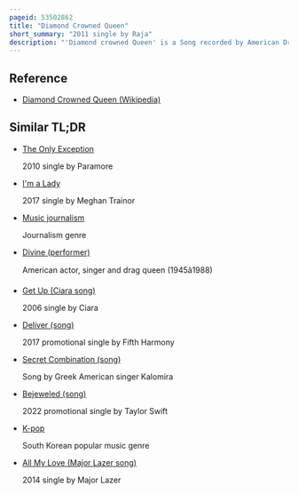 ```yaml
---
pageid: 53502862
title: "Diamond Crowned Queen"
short_summary: "2011 single by Raja"
description: "'Diamond crowned Queen' is a Song recorded by American Drag Queen Raja, which was released on May 3, 2011, through the Record Label Citrusonic Flavor Recordings. This was shortly after he was crowned the Winner of the third Season of the Reality - Competition - Seriesrupaul's Drag Race. Raja and Anthony Garza wrote the single in Collaboration with its Producers eddie Amador and Josh Peace. Raja said he recorded the Song to show the close Link between Drag and Music and his Desire to experiment with the Medium. It is a neo-pop Song with Lyrics revolving around Sexuality backed by an electronic Beat it. The Song was noted by Music Critics for its Combination of Pop Music, Techno, and electro Music."
---
```


## Reference

- [Diamond Crowned Queen (Wikipedia)](https://en.wikipedia.org/?curid=53502862)

## Similar TL;DR

- [The Only Exception](/tldr/en/the-only-exception)

  2010 single by Paramore

- [I'm a Lady](/tldr/en/im-a-lady)

  2017 single by Meghan Trainor

- [Music journalism](/tldr/en/music-journalism)

  Journalism genre

- [Divine (performer)](/tldr/en/divine-performer)

  American actor, singer and drag queen (1945â1988)

- [Get Up (Ciara song)](/tldr/en/get-up-ciara-song)

  2006 single by Ciara

- [Deliver (song)](/tldr/en/deliver-song)

  2017 promotional single by Fifth Harmony

- [Secret Combination (song)](/tldr/en/secret-combination-song)

  Song by Greek American singer Kalomira

- [Bejeweled (song)](/tldr/en/bejeweled-song)

  2022 promotional single by Taylor Swift

- [K-pop](/tldr/en/k-pop)

  South Korean popular music genre

- [All My Love (Major Lazer song)](/tldr/en/all-my-love-major-lazer-song)

  2014 single by Major Lazer
